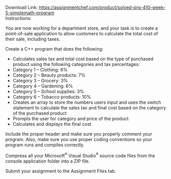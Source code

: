 Download Link: https://assignmentchef.com/product/solved-prg-410-week-5-simplemath-program
<br>
Instructions:

You are now working for a department store, and your task is to create a point-of-sale application to allow customers to calculate the total cost of their sale, including taxes.

Create a C++ program that does the following:

<ul>

 <li>Calculates sales tax and total cost based on the type of purchased product using the following categories and tax percentages:</li>

 <li>Category 1 – Clothing: 6%</li>

 <li>Category 2 – Beauty products: 7%</li>

 <li>Category 3 – Grocery: 3%</li>

 <li>Category 4 – Gardening: 6%</li>

 <li>Category 5 – School supplies: 3%</li>

 <li>Category 6 – Tobacco products: 10%</li>

 <li>Creates an array to store the numbers users input and uses the switch statement to calculate the sales tax and final cost based on the category of the purchased product</li>

 <li>Prompts the user for category and price of the product</li>

 <li>Calculates and displays the final cost</li>

</ul>

Include the proper header and make sure you properly comment your program. Also, make sure you use proper coding conventions so your program runs and compiles correctly.

Compress all your Microsoft<sup>®</sup> Visual Studio<sup>®</sup> source code files from the console application folder into a ZIP file.

Submit your assignment to the Assignment Files tab.
